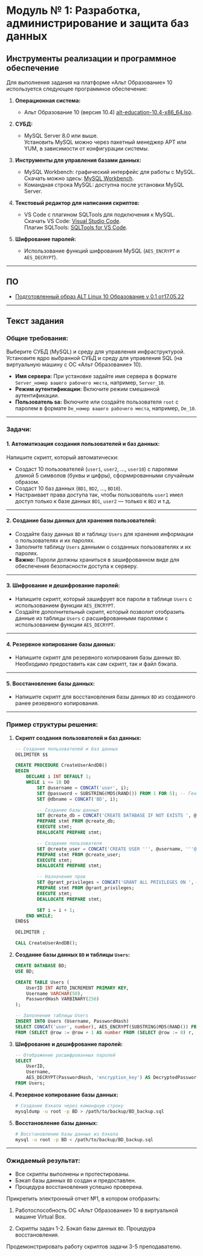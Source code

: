 # Модуль № 1: Разработка, администрирование и защита баз данных

## Инструменты реализации и программное обеспечение

Для выполнения задания на платформе «Альт Образование» 10 используется следующее программное обеспечение:

1. **Операционная система:**  
   - Альт Образование 10 (версия 10.4) [alt-education-10.4-x86_64.iso](https://download.basealt.ru/pub/distributions/ALTLinux/p10/images/education/x86_64/alt-education-10.4-x86_64.iso).

2. **СУБД:**  
   - MySQL Server 8.0 или выше.  
     Установить MySQL можно через пакетный менеджер APT или YUM, в зависимости от конфигурации системы.  

3. **Инструменты для управления базами данных:**  
   - MySQL Workbench: графический интерфейс для работы с MySQL.  
     Скачать можно здесь: [MySQL Workbench](https://dev.mysql.com/downloads/workbench/).
   - Командная строка MySQL: доступна после установки MySQL Server.

4. **Текстовый редактор для написания скриптов:**  
   - VS Code с плагином SQLTools для подключения к MySQL.  
     Скачать VS Code: [Visual Studio Code](https://code.visualstudio.com/).  
     Плагин SQLTools: [SQLTools for VS Code](https://marketplace.visualstudio.com/items?itemName=mtxr.sqltools).

5. **Шифрование паролей:**  
   - Использование функций шифрования MySQL (`AES_ENCRYPT` и `AES_DECRYPT`).  

---

## ПО


* [Подготовленный образ ALT Linux 10 Образование v 0.1 от17.05.22](https://disk.yandex.ru/d/UAM1dnC0P1kpKw)


---

## Текст задания

### Общие требования:
Выберите СУБД (MySQL) и среду для управления инфраструктурой. Установите ядро выбранной СУБД и среду для управления SQL (на виртуальную машину с ОС «Альт Образование» 10).

- **Имя сервера:** При установке задайте имя сервера в формате `Server_номер вашего рабочего места`, например, `Server_10`.
- **Режим аутентификации:** Включите режим смешанной аутентификации.
- **Пользователь sa:** Включите или создайте пользователя `root` с паролем в формате `De_номер вашего рабочего места`, например, `De_10`.

---

### Задачи:

#### 1. Автоматизация создания пользователей и баз данных:
Напишите скрипт, который автоматически:
- Создаст 10 пользователей (`user1`, `user2`, ..., `user10`) с паролями длиной 5 символов (буквы и цифры), сформированными случайным образом.
- Создаст 10 баз данных (`BD1`, `BD2`, ..., `BD10`).
- Настраивает права доступа так, чтобы пользователь `user1` имел доступ только к базе данных `BD1`, `user2` — только к `BD2` и т.д.

---

#### 2. Создание базы данных для хранения пользователей:
- Создайте базу данных `BD` и таблицу `Users` для хранения информации о пользователях и их паролях.
- Заполните таблицу `Users` данными о созданных пользователях и их паролях.
- **Важно:** Пароли должны храниться в зашифрованном виде для обеспечения безопасности доступа к серверу.

---

#### 3. Шифрование и дешифрование паролей:
- Напишите скрипт, который зашифрует все пароли в таблице `Users` с использованием функции `AES_ENCRYPT`.
- Создайте дополнительный скрипт, который позволит отобразить данные из таблицы `Users` с расшифрованными паролями с использованием функции `AES_DECRYPT`.

---

#### 4. Резервное копирование базы данных:
- Напишите скрипт для резервного копирования базы данных `BD`. Необходимо предоставить как сам скрипт, так и файл бэкапа.

---

#### 5. Восстановление базы данных:
- Напишите скрипт для восстановления базы данных `BD` из созданного ранее резервного копирования.

---

### Пример структуры решения:

1. **Скрипт создания пользователей и баз данных:**
   ```sql
   -- Создание пользователей и баз данных
   DELIMITER $$

   CREATE PROCEDURE CreateUserAndDB()
   BEGIN
       DECLARE i INT DEFAULT 1;
       WHILE i <= 10 DO
           SET @username = CONCAT('user', i);
           SET @password = SUBSTRING(MD5(RAND()) FROM 1 FOR 5); -- Генерация случайного пароля
           SET @dbname = CONCAT('BD', i);

           -- Создание базы данных
           SET @create_db = CONCAT('CREATE DATABASE IF NOT EXISTS ', @dbname);
           PREPARE stmt FROM @create_db;
           EXECUTE stmt;
           DEALLOCATE PREPARE stmt;

           -- Создание пользователя
           SET @create_user = CONCAT('CREATE USER ''', @username, '''@''%'' IDENTIFIED BY ''', @password, '''');
           PREPARE stmt FROM @create_user;
           EXECUTE stmt;
           DEALLOCATE PREPARE stmt;

           -- Назначение прав
           SET @grant_privileges = CONCAT('GRANT ALL PRIVILEGES ON ', @dbname, '.* TO ''', @username, '''@''%''');
           PREPARE stmt FROM @grant_privileges;
           EXECUTE stmt;
           DEALLOCATE PREPARE stmt;

           SET i = i + 1;
       END WHILE;
   END$$

   DELIMITER ;

   CALL CreateUserAndDB();
   ```

2. **Создание базы данных `BD` и таблицы `Users`:**
   ```sql
   CREATE DATABASE BD;
   USE BD;

   CREATE TABLE Users (
       UserID INT AUTO_INCREMENT PRIMARY KEY,
       Username VARCHAR(50),
       PasswordHash VARBINARY(256)
   );

   -- Заполнение таблицы Users
   INSERT INTO Users (Username, PasswordHash)
   SELECT CONCAT('user', number), AES_ENCRYPT(SUBSTRING(MD5(RAND()) FROM 1 FOR 5), 'encryption_key')
   FROM (SELECT @row := @row + 1 AS number FROM (SELECT @row := 0) r, information_schema.columns LIMIT 10) numbers;
   ```

3. **Шифрование и дешифрование паролей:**
   ```sql
   -- Отображение расшифрованных паролей
   SELECT 
       UserID,
       Username,
       AES_DECRYPT(PasswordHash, 'encryption_key') AS DecryptedPassword
   FROM Users;
   ```

4. **Резервное копирование базы данных:**
   ```bash
   # Создание бэкапа через командную строку
   mysqldump -u root -p BD > /path/to/backup/BD_backup.sql
   ```

5. **Восстановление базы данных:**
   ```bash
   # Восстановление базы данных из бэкапа
   mysql -u root -p BD < /path/to/backup/BD_backup.sql
   ```

---

### Ожидаемый результат:
- Все скрипты выполнены и протестированы.
- Бэкап базы данных `BD` создан и предоставлен.
- Процедура восстановления успешно проверена.

Прикрепить электронный отчет №1, в котором отобразить:

1. Работоспособность ОС «Альт Образование» 10 в виртуальной машине Virtual Box. 

2. Скрипты задач 1-2. Бэкап базы данных `BD`. Процедура восстановления.

Продемонстрировать работу скриптов задачи 3-5 преподавателю.
